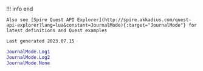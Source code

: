 !!! info end

    Also see [Spire Quest API Explorer](http://spire.akkadius.com/quest-api-explorer?lang=lua&constant=JournalMode){:target="JournalMode"} for latest definitions and Quest examples

    Last generated 2023.07.15

``` lua
JournalMode.Log1
JournalMode.Log2
JournalMode.None

```
